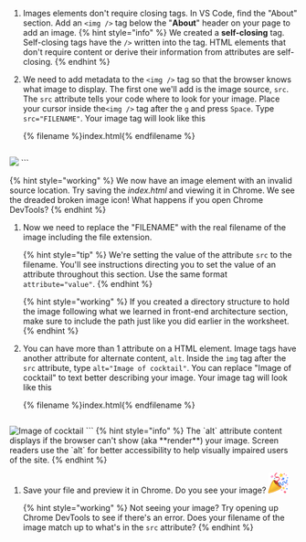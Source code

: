 1. Images elements don't require closing tags. In VS Code, find the "About" section. Add an `<img />` tag below the "**About**" header on your page to add an image.
   {% hint style="info" %}
We created a **self-closing** tag. Self-closing tags have the `/>` written into the tag. HTML elements that don't require content or derive their information from attributes are self-closing.
   {% endhint %}

1. We need to add metadata to the `<img />` tag so that the browser knows what image to display. The first one we'll add is the image source, `src`. The `src` attribute tells your code where to look for your image. Place your cursor inside the`<img />` tag after the `g` and press `Space`. Type `src="FILENAME"`. Your image tag will look like this

   {% filename %}index.html{% endfilename %}
   ```html
<img src="FILENAME"/>
   ```

   {% hint style="working" %}
We now have an image element with an invalid source location. Try saving the _index.html_ and viewing it in Chrome. We see the dreaded broken image icon! What happens if you open Chrome DevTools?
   {% endhint %}

1. Now we need to replace the "FILENAME" with the real filename of the image including the file extension.

   {% hint style="tip" %}
We're setting the value of the attribute `src` to the filename. You'll see instructions directing you to set the value of an attribute throughout this section. Use the same format `attribute="value"`. 
   {% endhint %}

   {% hint style="working" %}
If you created a directory structure to hold the image following what we learned in front-end architecture section, make sure to include the path just like you did earlier in the worksheet.
   {% endhint %}

1. You can have more than 1 attribute on a HTML element. Image tags have another attribute for alternate content, `alt`. Inside the `img` tag after the `src` attribute, type `alt="Image of cocktail"`. You can replace "Image of cocktail" to text better describing your image. Your image tag will look like this

   {% filename %}index.html{% endfilename %}
   ```html
<img src="FILENAME" alt="Image of cocktail" />
   ```
   {% hint style="info" %}
The `alt` attribute content displays if the browser can't show (aka **render**) your image. Screen readers use the `alt` for better accessibility to help visually impaired users of the site.
   {% endhint %}

1. Save your file and preview it in Chrome. Do you see your image? ![](../images/emojis/party-popper.png)

   {% hint style="working" %}
Not seeing your image? Try opening up Chrome DevTools to see if there's an error. Does your filename of the image match up to what's in the `src` attribute?
   {% endhint %}
